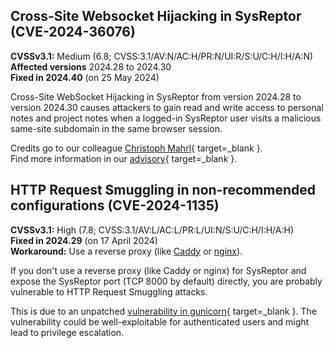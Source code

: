 ## Cross-Site Websocket Hijacking in SysReptor (CVE-2024-36076)

**CVSSv3.1:** Medium (6.8; CVSS:3.1/AV:N/AC:H/PR:N/UI:R/S:U/C:H/I:H/A:N)  
**Affected versions** 2024.28 to 2024.30  
**Fixed in 2024.40** (on 25 May 2024)  

Cross-Site WebSocket Hijacking in SysReptor from version 2024.28 to version 2024.30 causes attackers to gain read and write access to personal notes and project notes when a logged-in SysReptor user visits a malicious same-site subdomain in the same browser session.

Credits go to our colleague [Christoph Mahrl](https://docs.syslifters.com/en/christoph/){ target=_blank }.  
Find more information in our [advisory](https://github.com/Syslifters/sysreptor/security/advisories/GHSA-2vfc-3h43-vghh){ target=_blank }.


## HTTP Request Smuggling in non-recommended configurations (CVE-2024-1135)

**CVSSv3.1:** High (7.8; CVSS:3.1/AV:L/AC:L/PR:L/UI:N/S:U/C:H/I:H/A:H)  
**Fixed in 2024.29** (on 17 April 2024)  
**Workaround:** Use a reverse proxy (like [Caddy](/setup/webserver/#caddy-recommended) or [nginx](/setup/webserver/#nginx)).

If you don't use a reverse proxy (like Caddy or nginx) for SysReptor and expose the SysReptor port (TCP 8000 by default) directly, you are probably vulnerable to HTTP Request Smuggling attacks.

This is due to an unpatched [vulnerability in gunicorn](https://huntr.com/bounties/22158e34-cfd5-41ad-97e0-a780773d96c1){ target=_blank }. The vulnerability could be well-exploitable for authenticated users and might lead to privilege escalation.

